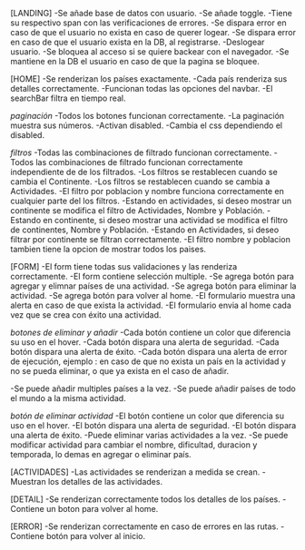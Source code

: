 [LANDING]
-Se añade base de datos con usuario.
-Se añade toggle.
-Tiene su respectivo span con las verificaciones de errores.
-Se dispara error en caso de que el usuario no exista en caso de querer logear.
-Se dispara error en caso de que el usuario exista en la DB, al registrarse.
-Deslogear usuario.
-Se bloquea al acceso si se quiere backear con el navegador.
-Se mantiene en la DB el usuario en caso de que la pagina se bloquee.

[HOME]
-Se renderizan los países exactamente.
-Cada país renderiza sus detalles correctamente.
-Funcionan todas las opciones del navbar.
-El searchBar filtra en tiempo real.

*paginación*
-Todos los botones funcionan correctamente.
-La paginación muestra sus números.
-Activan disabled.
-Cambia el css dependiendo el disabled.

*filtros*
-Todas las combinaciones de filtrado funcionan correctamente.
-Todos las combinaciones de filtrado funcionan correctamente independiente de de los filtrados.
-Los filtros se restablecen cuando se cambia el Continente.
-Los filtros se restablecen cuando se cambia a Actividades.
-El filtro por poblacion y nombre funciona correctamente en cualquier parte del los filtros.
-Estando en actividades, si deseo mostrar un continente se modifica el filtro de Actividades, Nombre y Población.
-Estando en continente, si deseo mostrar una actividad se modifica el filtro de continentes, Nombre y Población.
-Estando en Actividades, si deseo filtrar por continente se filtran correctamente.
-El filtro nombre y poblacion tambien tiene la opcion de mostrar todos los paises.



[FORM]
-El form tiene todas sus validaciones y las renderiza correctamente.
-El form contiene selección multiple.
-Se agrega botón para agregar y elimnar países de una actividad.
-Se agrega botón para eliminar la actividad.
-Se agrega botón para volver al home.
-El formulario muestra una alerta en caso de que exista la actividad.
-El formulario envia al home cada vez que se crea con éxito una actividad.

*botones de eliminar y añadir*
-Cada botón contiene un color que diferencia su uso en el hover.
-Cada botón dispara una alerta de seguridad.
-Cada botón dispara una alerta de éxito.
-Cada botón dispara una alerta de error de ejecución, ejemplo : en caso de que no exista un país en la actividad y no se pueda eliminar, o que ya exista en el caso de añadir.

-Se puede añadir multiples países a la vez.
-Se puede añadir países de todo el mundo a la misma actividad.

*botón de eliminar actividad*
-El botón contiene un color que diferencia su uso en el hover.
-El botón dispara una alerta de seguridad.
-El botón dispara una alerta de éxito.
-Puede eliminar varias actividades a la vez.
-Se puede modificar actividad para cambiar el nombre, dificultad, duracion y temporada, lo demas en agregar o eliminar país.

[ACTIVIDADES]
-Las actividades se renderizan a medida se crean.
-Muestran los detalles de las actividades.

[DETAIL]
-Se renderizan correctamente todos los detalles de los países.
-Contiene un boton para volver al home.

[ERROR]
-Se renderizan correctamente en caso de errores en las rutas.
-Contiene botón para volver al inicio.








